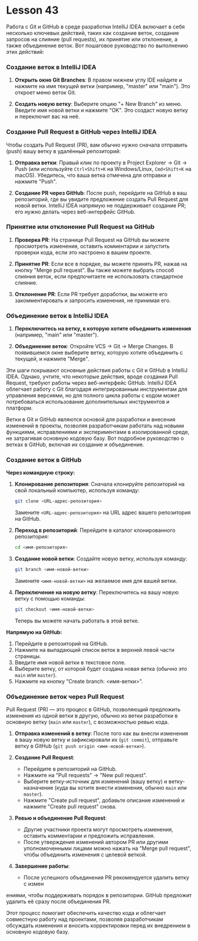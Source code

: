 # Lesson 43

Работа с Git и GitHub в среде разработки IntelliJ IDEA включает в себя несколько ключевых действий, таких как создание веток, создание запросов на слияние (pull requests), их принятие или отклонение, а также объединение веток. Вот пошаговое руководство по выполнению этих действий:

### Создание веток в IntelliJ IDEA

1. **Открыть окно Git Branches**: В правом нижнем углу IDE найдите и нажмите на имя текущей ветки (например, "master" или "main"). Это откроет меню веток Git.

2. **Создать новую ветку**: Выберите опцию "+ New Branch" из меню. Введите имя новой ветки и нажмите "OK". Это создаст новую ветку и переключит вас на неё.

### Создание Pull Request в GitHub через IntelliJ IDEA

Чтобы создать Pull Request (PR), вам обычно нужно сначала отправить (push) вашу ветку в удалённый репозиторий:

1. **Отправка ветки**: Правый клик по проекту в Project Explorer → Git → Push (или используйте `Ctrl+Shift+K` на Windows/Linux, `Cmd+Shift+K` на macOS). Убедитесь, что ваша ветка отмечена для отправки и нажмите "Push".

2. **Создание PR через GitHub**: После push, перейдите на GitHub в ваш репозиторий, где вы увидите предложение создать Pull Request для новой ветки. IntelliJ IDEA напрямую не поддерживает создание PR; его нужно делать через веб-интерфейс GitHub.

### Принятие или отклонение Pull Request на GitHub

1. **Проверка PR**: На странице Pull Request на GitHub вы можете просмотреть изменения, оставить комментарии и запустить проверки кода, если это настроено в вашем проекте.

2. **Принятие PR**: Если все в порядке, вы можете принять PR, нажав на кнопку "Merge pull request". Вы также можете выбрать способ слияния веток, если предпочитаете не использовать стандартное слияние.

3. **Отклонение PR**: Если PR требует доработки, вы можете его закомментировать и запросить изменения, не принимая его.

### Объединение веток в IntelliJ IDEA

1. **Переключитесь на ветку, в которую хотите объединить изменения** (например, "main" или "master").

2. **Объединение веток**: Откройте VCS → Git → Merge Changes. В появившемся окне выберите ветку, которую хотите объединить с текущей, и нажмите "Merge".

Эти шаги покрывают основные действия работы с Git и GitHub в IntelliJ IDEA. Однако, учтите, что некоторые действия, вроде создания Pull Request, требуют работы через веб-интерфейс GitHub. IntelliJ IDEA облегчает работу с Git благодаря интегрированным инструментам для управления версиями, но для полного цикла работы с кодом может потребоваться использование дополнительных инструментов и платформ.


Ветки в Git и GitHub являются основой для разработки и внесения изменений в проекты, позволяя разработчикам работать над новыми функциями, исправлениями и экспериментами в изолированной среде, не затрагивая основную кодовую базу. Вот подробное руководство о ветках в GitHub, включая их создание и объединение.

### Создание веток в GitHub

**Через командную строку:**

1. **Клонирование репозитория**: Сначала клонируйте репозиторий на свой локальный компьютер, используя команду:
   ```sh
   git clone <URL-адрес-репозитория>
   ```
   Замените `<URL-адрес-репозитория>` на URL адрес вашего репозитория на GitHub.

2. **Переход в репозиторий**: Перейдите в каталог клонированного репозитория:
   ```sh
   cd <имя-репозитория>
   ```

3. **Создание новой ветки**: Создайте новую ветку, используя команду:
   ```sh
   git branch <имя-новой-ветки>
   ```
   Замените `<имя-новой-ветки>` на желаемое имя для вашей ветки.

4. **Переключение на новую ветку**: Переключитесь на вашу новую ветку с помощью команды:
   ```sh
   git checkout <имя-новой-ветки>
   ```
   Теперь вы можете начать работать в этой ветке.

**Напрямую на GitHub:**

1. Перейдите в репозиторий на GitHub.
2. Нажмите на выпадающий список веток в верхней левой части страницы.
3. Введите имя новой ветки в текстовое поле.
4. Выберите ветку, от которой будет создана новая ветка (обычно это `main` или `master`).
5. Нажмите на кнопку "Create branch: <имя-ветки>".

### Объединение веток через Pull Request

Pull Request (PR) — это процесс в GitHub, позволяющий предложить изменения из одной ветки в другую, обычно из ветки разработки в основную ветку (`main` или `master`), с возможностью ревью кода.

1. **Отправка изменений в ветку**: После того как вы внесли изменения в вашу новую ветку и зафиксировали их (`git commit`), отправьте ветку в GitHub (`git push origin <имя-новой-ветки>`).

2. **Создание Pull Request**:
    - Перейдите в репозиторий на GitHub.
    - Нажмите на "Pull requests" → "New pull request".
    - Выберите ветку-источник для изменений (вашу ветку) и ветку-назначение (куда вы хотите внести изменения, обычно `main` или `master`).
    - Нажмите "Create pull request", добавьте описание изменений и нажмите "Create pull request" снова.

3. **Ревью и объединение Pull Request**:
    - Другие участники проекта могут просмотреть изменения, оставить комментарии и предложить исправления.
    - После утверждения изменений автором PR или другими уполномоченными лицами можно нажать на "Merge pull request", чтобы объединить изменения с целевой веткой.

4. **Завершение работы**:
    - После успешного объединения PR рекомендуется удалить ветку с измен

ениями, чтобы поддерживать порядок в репозитории. GitHub предложит удалить её сразу после объединения PR.

Этот процесс помогает обеспечить качество кода и облегчает совместную работу над проектами, позволяя разработчикам обсуждать изменения и вносить корректировки перед их внедрением в основную кодовую базу.
